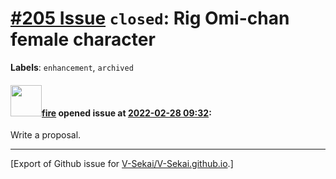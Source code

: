 # [\#205 Issue](https://github.com/V-Sekai/V-Sekai.github.io/issues/205) `closed`: Rig Omi-chan female character
**Labels**: `enhancement`, `archived`


#### <img src="https://avatars.githubusercontent.com/u/32321?u=c2e06a3d2b49a467aa907e54aa259516440267cc&v=4" width="50">[fire](https://github.com/fire) opened issue at [2022-02-28 09:32](https://github.com/V-Sekai/V-Sekai.github.io/issues/205):

Write a proposal.




-------------------------------------------------------------------------------



[Export of Github issue for [V-Sekai/V-Sekai.github.io](https://github.com/V-Sekai/V-Sekai.github.io).]
